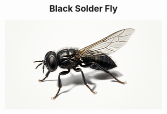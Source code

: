 <h1 align="center"> Black Solder Fly </h1>

<p align="center" width="100%"><img src="../images/black_soldier_fly.png" /></p>
